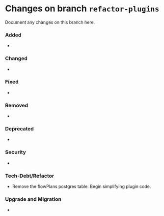 # Changes on branch `refactor-plugins`
Document any changes on this branch here.
### Added
- 

### Changed
- 

### Fixed
- 

### Removed
- 

### Deprecated
- 

### Security
- 

### Tech-Debt/Refactor
- Remove the flowPlans postgres table. Begin simplifying plugin code. 

### Upgrade and Migration
- 

